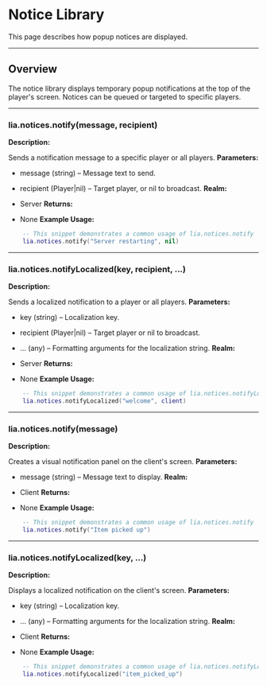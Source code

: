 # Notice Library

This page describes how popup notices are displayed.

---

## Overview

The notice library displays temporary popup notifications at the top of the player's screen. Notices can be queued or targeted to specific players.

---

### lia.notices.notify(message, recipient)

    
**Description:**

Sends a notification message to a specific player or all players.
**Parameters:**

* message (string) – Message text to send.
* recipient (Player|nil) – Target player, or nil to broadcast.
**Realm:**

* Server
**Returns:**

* None
**Example Usage:**

```lua
    -- This snippet demonstrates a common usage of lia.notices.notify
    lia.notices.notify("Server restarting", nil)
```

---


### lia.notices.notifyLocalized(key, recipient, ...)

    
**Description:**

Sends a localized notification to a player or all players.
**Parameters:**

* key (string) – Localization key.
* recipient (Player|nil) – Target player or nil to broadcast.
* ... (any) – Formatting arguments for the localization string.
**Realm:**

* Server
**Returns:**

* None
**Example Usage:**

```lua
    -- This snippet demonstrates a common usage of lia.notices.notifyLocalized
    lia.notices.notifyLocalized("welcome", client)
```

---


### lia.notices.notify(message)

    
**Description:**

Creates a visual notification panel on the client's screen.
**Parameters:**

* message (string) – Message text to display.
**Realm:**

* Client
**Returns:**

* None
**Example Usage:**

```lua
    -- This snippet demonstrates a common usage of lia.notices.notify
    lia.notices.notify("Item picked up")
```

---


### lia.notices.notifyLocalized(key, ...)

    
**Description:**

Displays a localized notification on the client's screen.
**Parameters:**

* key (string) – Localization key.
* ... (any) – Formatting arguments for the localization string.
**Realm:**

* Client
**Returns:**

* None
**Example Usage:**

```lua
    -- This snippet demonstrates a common usage of lia.notices.notifyLocalized
    lia.notices.notifyLocalized("item_picked_up")
```
